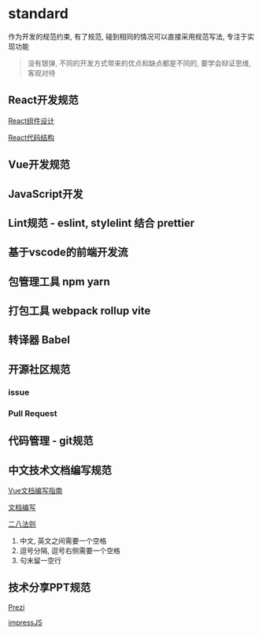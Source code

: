 # standard
作为开发的规范约束, 有了规范, 碰到相同的情况可以直接采用规范写法, 专注于实现功能
> 没有银弹, 不同的开发方式带来的优点和缺点都是不同的, 要学会辩证思维, 客观对待

## React开发规范

[React组件设计](https://juejin.cn/post/7041041384551235614)

[React代码结构](https://juejin.cn/post/7038810014584143909)


## Vue开发规范


## JavaScript开发


## Lint规范 - eslint, stylelint 结合 prettier


## 基于vscode的前端开发流


## 包管理工具 npm yarn


## 打包工具 webpack rollup vite 


## 转译器 Babel


## 开源社区规范

### issue

### Pull Request


## 代码管理 - git规范


## 中文技术文档编写规范

[Vue文档编写指南](https://v3.cn.vuejs.org/guide/contributing/writing-guide.html)

[文档编写](https://guicai.work/interest/%E5%A6%82%E4%BD%95%E5%86%99%E5%A5%BD%E4%B8%80%E7%AF%87%E6%8A%80%E6%9C%AF%E6%96%87%E6%A1%A3/)

[二八法则](https://baike.baidu.com/item/28%E6%B3%95%E5%88%99/4524352)
1. 中文, 英文之间需要一个空格
2. 逗号分隔, 逗号右侧需要一个空格
3. 句末留一空行

## 技术分享PPT规范

[Prezi](https://prezi.com/)

[impressJS](https://github.com/impress/impress.js)



